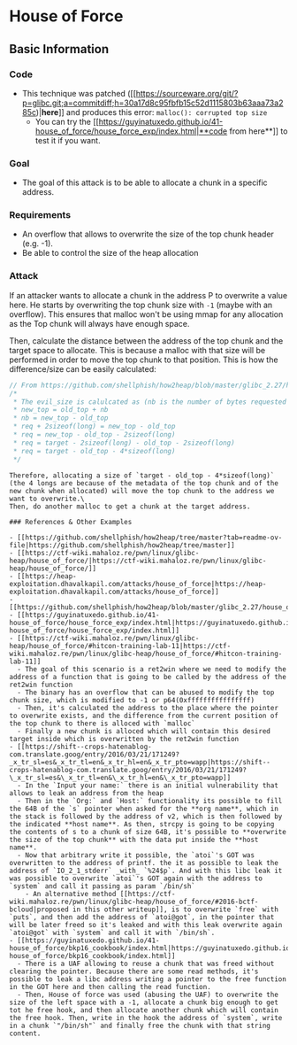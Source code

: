 # House of Force


## Basic Information

### Code

- This technique was patched ([[https://sourceware.org/git/?p=glibc.git;a=commitdiff;h=30a17d8c95fbfb15c52d1115803b63aaa73a285c)|**here**]] and produces this error: `malloc(): corrupted top size`
  - You can try the [[https://guyinatuxedo.github.io/41-house_of_force/house_force_exp/index.html|**code from here**]] to test it if you want.

### Goal

- The goal of this attack is to be able to allocate a chunk in a specific address.

### Requirements

- An overflow that allows to overwrite the size of the top chunk header (e.g. -1).
- Be able to control the size of the heap allocation

### Attack

If an attacker wants to allocate a chunk in the address P to overwrite a value here. He starts by overwriting the top chunk size with `-1` (maybe with an overflow). This ensures that malloc won't be using mmap for any allocation as the Top chunk will always have enough space.

Then, calculate the distance between the address of the top chunk and the target space to allocate. This is because a malloc with that size will be performed in order to move the top chunk to that position. This is how the difference/size can be easily calculated:

```c
// From https://github.com/shellphish/how2heap/blob/master/glibc_2.27/house_of_force.c#L59C2-L67C5
/*
 * The evil_size is calulcated as (nb is the number of bytes requested + space for metadata):
 * new_top = old_top + nb
 * nb = new_top - old_top
 * req + 2sizeof(long) = new_top - old_top
 * req = new_top - old_top - 2sizeof(long)
 * req = target - 2sizeof(long) - old_top - 2sizeof(long)
 * req = target - old_top - 4*sizeof(long)
 */
```
```
Therefore, allocating a size of `target - old_top - 4*sizeof(long)` (the 4 longs are because of the metadata of the top chunk and of the new chunk when allocated) will move the top chunk to the address we want to overwrite.\
Then, do another malloc to get a chunk at the target address.

### References & Other Examples

- [[https://github.com/shellphish/how2heap/tree/master?tab=readme-ov-file|https://github.com/shellphish/how2heap/tree/master]]
- [[https://ctf-wiki.mahaloz.re/pwn/linux/glibc-heap/house_of_force/|https://ctf-wiki.mahaloz.re/pwn/linux/glibc-heap/house_of_force/]]
- [[https://heap-exploitation.dhavalkapil.com/attacks/house_of_force|https://heap-exploitation.dhavalkapil.com/attacks/house_of_force]]
- [[https://github.com/shellphish/how2heap/blob/master/glibc_2.27/house_of_force.c|https://github.com/shellphish/how2heap/blob/master/glibc_2.27/house_of_force.c]]
- [[https://guyinatuxedo.github.io/41-house_of_force/house_force_exp/index.html|https://guyinatuxedo.github.io/41-house_of_force/house_force_exp/index.html]]
- [[https://ctf-wiki.mahaloz.re/pwn/linux/glibc-heap/house_of_force/#hitcon-training-lab-11|https://ctf-wiki.mahaloz.re/pwn/linux/glibc-heap/house_of_force/#hitcon-training-lab-11]]
  - The goal of this scenario is a ret2win where we need to modify the address of a function that is going to be called by the address of the ret2win function
  - The binary has an overflow that can be abused to modify the top chunk size, which is modified to -1 or p64(0xffffffffffffffff)
  - Then, it's calculated the address to the place where the pointer to overwrite exists, and the difference from the current position of the top chunk to there is alloced with `malloc`
  - Finally a new chunk is alloced which will contain this desired target inside which is overwritten by the ret2win function
- [[https://shift--crops-hatenablog-com.translate.goog/entry/2016/03/21/171249?_x_tr_sl=es&_x_tr_tl=en&_x_tr_hl=en&_x_tr_pto=wapp|https://shift--crops-hatenablog-com.translate.goog/entry/2016/03/21/171249?\_x_tr_sl=es&\_x_tr_tl=en&\_x_tr_hl=en&\_x_tr_pto=wapp]]
  - In the `Input your name:` there is an initial vulnerability that allows to leak an address from the heap
  - Then in the `Org:` and `Host:` functionality its possible to fill the 64B of the `s` pointer when asked for the **org name**, which in the stack is followed by the address of v2, which is then followed by the indicated **host name**. As then, strcpy is going to be copying the contents of s to a chunk of size 64B, it's possible to **overwrite the size of the top chunk** with the data put inside the **host name**.
  - Now that arbitrary write it possible, the `atoi`'s GOT was overwritten to the address of printf. the it as possible to leak the address of `IO_2_1_stderr` _with_ `%24$p`. And with this libc leak it was possible to overwrite `atoi`'s GOT again with the address to `system` and call it passing as param `/bin/sh`
    - An alternative method [[https://ctf-wiki.mahaloz.re/pwn/linux/glibc-heap/house_of_force/#2016-bctf-bcloud|proposed in this other writeup]], is to overwrite `free` with `puts`, and then add the address of `atoi@got`, in the pointer that will be later freed so it's leaked and with this leak overwrite again `atoi@got` with `system` and call it with `/bin/sh`.
- [[https://guyinatuxedo.github.io/41-house_of_force/bkp16_cookbook/index.html|https://guyinatuxedo.github.io/41-house_of_force/bkp16_cookbook/index.html]]
  - There is a UAF allowing to reuse a chunk that was freed without clearing the pointer. Because there are some read methods, it's possible to leak a libc address writing a pointer to the free function in the GOT here and then calling the read function.
  - Then, House of force was used (abusing the UAF) to overwrite the size of the left space with a -1, allocate a chunk big enough to get tot he free hook, and then allocate another chunk which will contain the free hook. Then, write in the hook the address of `system`, write in a chunk `"/bin/sh"` and finally free the chunk with that string content.



